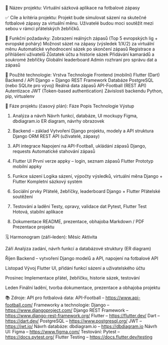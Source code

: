 🧩 Název projektu:
Virtuální sázková aplikace na fotbalové zápasy

✅ Cíle a kritéria projektu:
Projekt bude simulovat sázení na skutečné fotbalové zápasy za virtuální měnu.
Uživatelé budou moci soutěžit mezi sebou v rámci přátelských žebříčků.

🎯 Funkční požadavky:
Zobrazení reálných zápasů (Top 5 evropských lig + evropské poháry)
Možnost sázet na zápasy (výsledek 1/X/2) za virtuální měnu
Automatické vyhodnocení sázek po skončení zápasů
Registrace a přihlášení uživatelů
Zůstatek účtu a historie sázek
Přidávání kamarádů a soukromé žebříčky
Globální leaderboard
Admin rozhraní pro správu dat a zápasů

🔨 Použité technologie:
Vrstva	Technologie
Frontend (mobilní)	Flutter (Dart)
Backend / API	Django + Django REST Framework
Databáze	PostgreSQL (nebo SQLite pro vývoj)
Reálná data zápasů	API-Football (REST API)
Autentizace	JWT (Token-based authentication)
Závislosti backendu	Python, pip, virtualenv

📆 Fáze projektu (časový plán):
Fáze	Popis	Technologie	Výstup

1. Analýza a návrh	Návrh funkcí, databáze, UI mockupy	Figma, dbdiagram.io	ER diagram, návrhy obrazovek
   
2. Backend – základ	Vytvoření Django projektu, modely a API struktura	Django ORM	REST API (uživatelé, zápasy)
   
3. API integrace	Napojení na API-Football, ukládání zápasů	Django, requests	Automatické stahování zápasů
   
4. Flutter UI	První verze appky – login, seznam zápasů	Flutter	Prototyp mobilní appky
   
5. Funkce sázení	Logika sázení, výpočty výsledků, virtuální měna	Django + Flutter	Kompletní sázkový systém
    
6. Sociální prvky	Přátelé, žebříčky, leaderboard	Django + Flutter	Přátelské soutěžení
    
7. Testování a ladění	Testy, opravy, validace dat	Pytest, Flutter Test	Hotová, stabilní aplikace
    
8. Dokumentace	README, prezentace, obhajoba	Markdown / PDF	Prezentace projektu
    
🗓️ Harmonogram (září–leden):
Měsíc	Aktivita

Září	Analýza zadání, návrh funkcí a databázové struktury (ER diagram)

Říjen	Backend – vytvoření Django modelů a API, napojení na fotbalové API

Listopad	Vývoj Flutter UI, přidání funkcí sázení a uživatelského účtu

Prosinec	Implementace přátel, žebříčku, historie sázek, testování

Leden	Finální ladění, tvorba dokumentace, prezentace a obhajoba projektu

📚 Zdroje:
API pro fotbalová data:
API-Football – https://www.api-football.com/
Frameworky a technologie:
Django – https://www.djangoproject.com/
Django REST Framework – https://www.django-rest-framework.org/
Flutter – https://flutter.dev/
Dart – https://dart.dev/
PostgreSQL – https://www.postgresql.org/
JWT – https://jwt.io/
Návrh databáze:
dbdiagram.io – https://dbdiagram.io
Návrh UI:
Figma – https://www.figma.com/
Testování:
Pytest – https://docs.pytest.org/
Flutter Testing – https://docs.flutter.dev/testing
